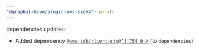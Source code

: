 ```yaml
---
'@graphql-hive/plugin-aws-sigv4': patch
---
```


dependencies updates: 

- Added dependency [`@aws-sdk/client-sts@^3.758.0` ↗︎](https://www.npmjs.com/package/@aws-sdk/client-sts/v/3.758.0) (to `dependencies`)

